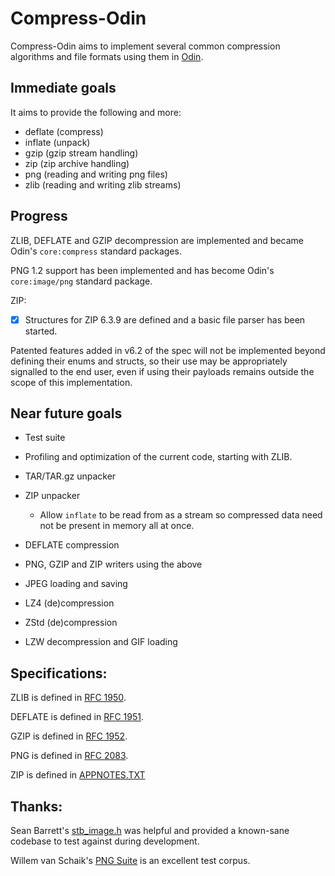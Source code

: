 # Compress-Odin

Compress-Odin aims to implement several common compression algorithms and file formats using them in [Odin](https://github.com/odin-lang/Odin).

## Immediate goals
It aims to provide the following and more:
- deflate (compress)
- inflate (unpack)
- gzip    (gzip stream handling)
- zip     (zip archive handling)
- png     (reading and writing png files)
- zlib    (reading and writing zlib streams)

## Progress

ZLIB, DEFLATE and GZIP decompression are implemented and became Odin's `core:compress` standard packages.

PNG 1.2 support has been implemented and has become Odin's `core:image/png` standard package.

ZIP:
- [x] Structures for ZIP 6.3.9 are defined and a basic file parser has been started.

Patented features added in v6.2 of the spec will not be implemented beyond defining their enums and structs,
so their use may be appropriately signalled to the end user, even if using their payloads remains outside the scope of this implementation.

## Near future goals
- Test suite
- Profiling and optimization of the current code, starting with ZLIB.

- TAR/TAR.gz unpacker
- ZIP unpacker
   - Allow `inflate` to be read from as a stream so compressed data need not be present in memory all at once.
- DEFLATE compression
- PNG, GZIP and ZIP writers using the above
- JPEG loading and saving
- LZ4 (de)compression
- ZStd (de)compression
- LZW decompression and GIF loading


## Specifications:
ZLIB is defined in [RFC 1950](https://tools.ietf.org/html/rfc1950).

DEFLATE is defined in [RFC 1951](https://tools.ietf.org/html/rfc1951).

GZIP    is defined in [RFC 1952](https://tools.ietf.org/html/rfc1952).

PNG     is defined in [RFC 2083](https://tools.ietf.org/html/rfc2083).

ZIP     is defined in [APPNOTES.TXT](https://pkware.cachefly.net/webdocs/casestudies/APPNOTE.TXT)

## Thanks:
Sean Barrett's [stb_image.h](https://github.com/nothings/stb) was helpful and provided a known-sane codebase to test against during development.

Willem van Schaik's [PNG Suite](http://www.schaik.com/pngsuite) is an excellent test corpus.